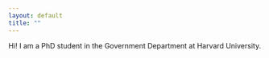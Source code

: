 ```yaml
---
layout: default
title: ""
---
```


Hi! I am a PhD student in the Government Department at Harvard University.
